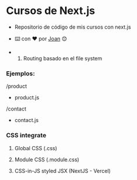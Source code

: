 # Cursos de Next.js

- Repositorio de código de mis cursos con next.js

- ⌨️ con ❤️ por [Joan](https://github.com/Jochizan) 😊

- 1. Routing basado en el file system

### Ejemplos:

/product

- product.js

/contact

- contact.js

### CSS integrate

1. Global CSS (.css)

2. Module CSS (.module.css)

3. CSS-in-JS styled JSX (NextJS - Vercel)

